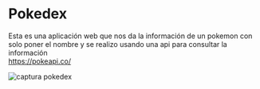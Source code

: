 # Pokedex

Esta es una aplicación web que nos da la información de un pokemon con solo poner el nombre y se realizo usando una api para consultar la información  
https://pokeapi.co/  


![captura pokedex](https://user-images.githubusercontent.com/99101002/165872807-bfa1115b-1ab8-4212-b3f1-e72943d48efe.png)

